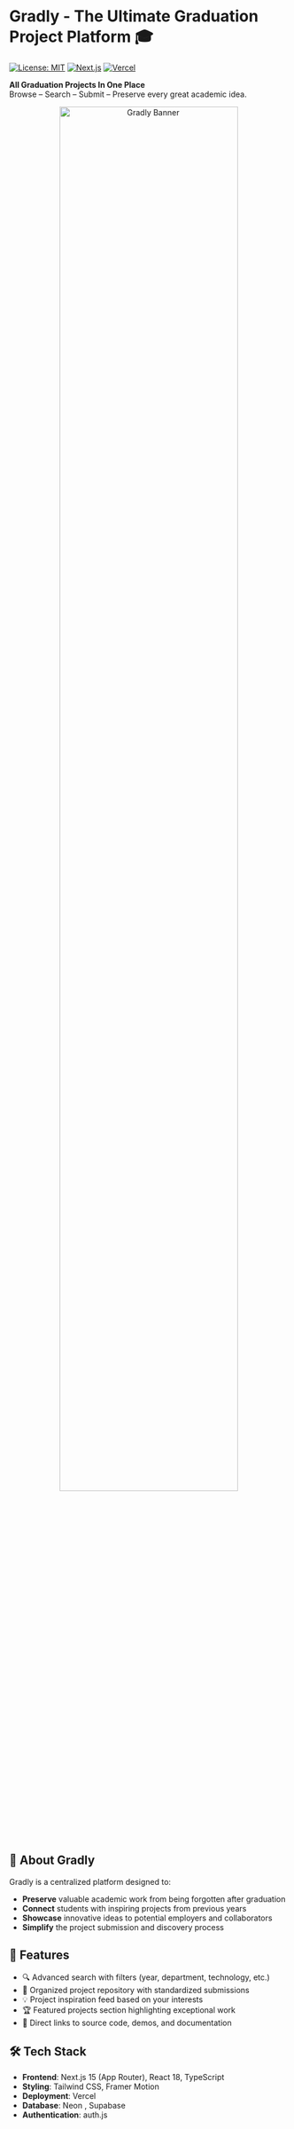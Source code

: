 # Gradly - The Ultimate Graduation Project Platform 🎓

[![License: MIT](https://img.shields.io/badge/License-MIT-blue.svg)](https://opensource.org/licenses/MIT)
[![Next.js](https://img.shields.io/badge/Next.js-15.4+-000000?logo=next.js)](https://nextjs.org/)
[![Vercel](https://img.shields.io/badge/Deployed%20on-Vercel-000000?logo=vercel)](https://vercel.com)

**All Graduation Projects In One Place**  
Browse – Search – Submit – Preserve every great academic idea.

<div align="center">
  <img src="https://i.ibb.co/Jj8n1zZP/image.png" alt="Gradly Banner" width="80%">
</div>

## 🌟 About Gradly

Gradly is a centralized platform designed to:
- **Preserve** valuable academic work from being forgotten after graduation
- **Connect** students with inspiring projects from previous years
- **Showcase** innovative ideas to potential employers and collaborators
- **Simplify** the project submission and discovery process

## 🚀 Features

- 🔍 Advanced search with filters (year, department, technology, etc.)
- 📂 Organized project repository with standardized submissions
- 💡 Project inspiration feed based on your interests
- 🏆 Featured projects section highlighting exceptional work
- 🔗 Direct links to source code, demos, and documentation

## 🛠️ Tech Stack

- **Frontend**: Next.js 15 (App Router), React 18, TypeScript
- **Styling**: Tailwind CSS, Framer Motion
- **Deployment**: Vercel
- **Database**: Neon , Supabase
- **Authentication**: auth.js

